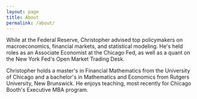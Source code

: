```yaml
---
layout: page
title: About
permalink: /about/
---
```


While at the Federal Reserve, Christopher advised top policymakers on macroeconomics, financial markets, and statistical modeling. He's held roles as an Associate Economist at the Chicago Fed, as well as a quant on the New York Fed's Open Market Trading Desk.

Christopher holds a master's in Financial Mathematics from the University of Chicago and a bachelor's in Mathematics and Economics from Rutgers University, New Brunswick. He enjoys teaching, most recently for Chicago Booth's Executive MBA program.